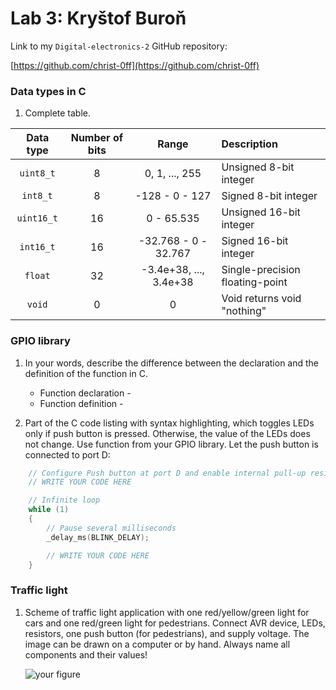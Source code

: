 # Lab 3: Kryštof Buroň

Link to my `Digital-electronics-2` GitHub repository:

   [https://github.com/christ-0ff](https://github.com/christ-0ff)

### Data types in C

1. Complete table.

| **Data type** | **Number of bits** | **Range** | **Description** |
| :-: | :-: | :-: | :-- | 
| `uint8_t`  | 8 | 0, 1, ..., 255 | Unsigned 8-bit integer |
| `int8_t`   | 8 | -128 - 0 - 127 | Signed 8-bit integer |
| `uint16_t` | 16 | 0 - 65.535 | Unsigned 16-bit integer |
| `int16_t`  | 16 | -32.768 - 0 - 32.767 | Signed 16-bit integer |
| `float`    | 32 | -3.4e+38, ..., 3.4e+38 | Single-precision floating-point |
| `void`     | 0 | 0 | Void returns void "nothing" |


### GPIO library

1. In your words, describe the difference between the declaration and the definition of the function in C.
   * Function declaration - 
   * Function definition - 

2. Part of the C code listing with syntax highlighting, which toggles LEDs only if push button is pressed. Otherwise, the value of the LEDs does not change. Use function from your GPIO library. Let the push button is connected to port D:

```c
    // Configure Push button at port D and enable internal pull-up resistor
    // WRITE YOUR CODE HERE

    // Infinite loop
    while (1)
    {
        // Pause several milliseconds
        _delay_ms(BLINK_DELAY);

        // WRITE YOUR CODE HERE
    }
```


### Traffic light

1. Scheme of traffic light application with one red/yellow/green light for cars and one red/green light for pedestrians. Connect AVR device, LEDs, resistors, one push button (for pedestrians), and supply voltage. The image can be drawn on a computer or by hand. Always name all components and their values!

   ![your figure]()
